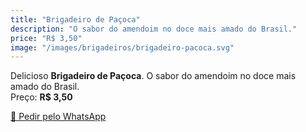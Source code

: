 ```yaml
---
title: "Brigadeiro de Paçoca"
description: "O sabor do amendoim no doce mais amado do Brasil."
price: "R$ 3,50"
image: "/images/brigadeiros/brigadeiro-pacoca.svg"
---
```


Delicioso **Brigadeiro de Paçoca**. O sabor do amendoim no doce mais amado do Brasil.  
Preço: **R$ 3,50**  

[📱 Pedir pelo WhatsApp](https://wa.me/5511999999999?text=Quero+encomendar:+Brigadeiro+de+Paçoca)
